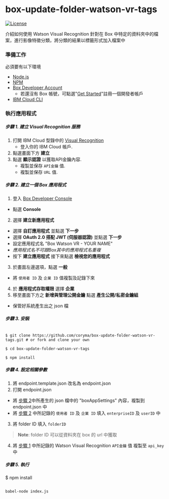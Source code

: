 # box-update-folder-watson-vr-tags
[![License](https://img.shields.io/badge/license-MIT-blue.svg?style=flat)](http://opensource.org/licenses/MIT  "Feel free to contribute.")

介紹如何使用 Watson Visual Recognition 針對在 Box 中特定的資料夾中的檔案，進行影像特徵分類，將分類的結果以標籤形式加入檔案中

### 準備工作

必須要有以下環境
- [Node.js](https://nodejs.org/en/)
- [NPM](https://www.npmjs.com/)
- [Box Developer Account](https://developer.box.com/)
	* 若還沒有 Box 帳號，可點選"[Get Started](https://account.box.com/signup/n/developer)"註冊一個開發者帳戶
- [IBM Cloud CLI](https://console.bluemix.net/docs/cli/index.html#overview)

  

### 執行應用程式

##### 步驟 1. 建立 Visual Recognition 服務
1. 打開 IBM Cloud 型錄中的 [Visual Recognition](https://console.bluemix.net/catalog/services/visual-recognition) 
    * 登入你的 IBM Cloud 帳戶.
2. 點選畫面下方 **建立**
3. 點選 **顯示認證** 以獲取API金鑰內容.
    * 複製並保存 `API金鑰` 值.
    * 複製並保存 `URL` 值.

##### 步驟 2. 建立一個 Box 應用程式

1. 登入 [Box Developer Console](https://developer.box.com)
* 點選 **Console**
2. 選擇 **建立新應用程式**
* 選擇 **自訂應用程式** 並點選 **下一步**
* 選擇 **OAuth 2.0 搭配 JWT (伺服器認證)**  並點選 **下一步**
* 設定應用程式名 "Box Watson VR - YOUR NAME"
*  *應用程式名不可跟Box其中的應用程式名重複*
* 按下 **建立應用程式** 接下來點選 **檢視您的應用程式**
3. 於畫面左邊選項，點選 **一般**
* 將 `使用者 ID` 及 `企業 ID` 值複製及記錄下來
4. 於 **應用程式存取權限** 選擇 **企業**
5. 移至畫面下方之 **新增與管理公開金鑰** 點選 **產生公開/私密金鑰組**
* 保管好系統產生出之 json 檔
  
##### 步驟 3. 安裝


```

$ git clone https://github.com/coryma/box-update-folder-watson-vr-tags.git # or fork and clone your own

$ cd box-update-folder-watson-vr-tags

$ npm install

```

##### 步驟 4. 設定相關參數

1. 將 endpoint.template.json 改名為 endpoint.json
2. 打開 endpoint.json
* 將 [步驟 2](#%E6%AD%A5%E9%A9%9F-2-%E5%BB%BA%E7%AB%8B%E4%B8%80%E5%80%8B-box-%E6%87%89%E7%94%A8%E7%A8%8B%E5%BC%8F)中所產生的 json 檔中的 "boxAppSettings" 內容，複製到 endpoint.json 中
* 將 [步驟 2](#%E6%AD%A5%E9%A9%9F-2-%E5%BB%BA%E7%AB%8B%E4%B8%80%E5%80%8B-box-%E6%87%89%E7%94%A8%E7%A8%8B%E5%BC%8F) 中所記錄的 `使用者 ID` 及 `企業 ID` 填入 `enterpriseID` 及 `userID` 中
3. 將 folder ID 填入 `folderID`
> **Note**: folder ID 可以從資料夾在 box 的 url 中獲取
4. 將 [步驟 1](#步驟-1.-建立-Visual-Recognition-服務) 中所記錄的 Watson Visual Recognition `API金鑰` 值 複製至 `api_key` 中

##### 步驟 5. 執行

$ npm install

```bash

babel-node index.js

```

